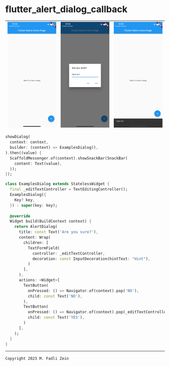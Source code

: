 # flutter_alert_dialog_callback

|<img src="/preview/preview1.png" width="300"/>|<img src="/preview/preview2.png" width="300"/>|<img src="/preview/preview3.png" width="300"/>|
|--|--|--|

```dart
showDialog(
  context: context,
  builder: (context) => ExamplesDialog(),
).then((value) {
  ScaffoldMessenger.of(context).showSnackBar(SnackBar(
    content: Text(value),
  ));
});
```

```dart
class ExamplesDialog extends StatelessWidget {
  final _editTextController = TextEditingController();
  ExamplesDialog({
    Key? key,
  }) : super(key: key);

  @override
  Widget build(BuildContext context) {
    return AlertDialog(
      title: const Text('Are you sure?'),
      content: Wrap(
        children: [
          TextFormField(
            controller: _editTextController,
            decoration: const InputDecoration(hintText: "Hint"),
          )
        ],
      ),
      actions: <Widget>[
        TextButton(
          onPressed: () => Navigator.of(context).pop('NO'),
          child: const Text('NO'),
        ),
        TextButton(
          onPressed: () => Navigator.of(context).pop(_editTextController.text),
          child: const Text('YES'),
        )
      ],
    );
  }
}

```

---

```
Copyright 2023 M. Fadli Zein
```